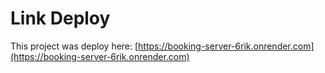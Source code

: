 # Link Deploy

This project was deploy here: [https://booking-server-6rik.onrender.com](https://booking-server-6rik.onrender.com)
